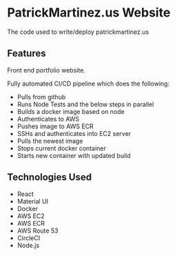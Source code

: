 # PatrickMartinez.us Website

The code used to write/deploy patrickmartinez.us

## Features
Front end portfolio website.

Fully automated CI/CD pipeline which does the following:
* Pulls from github
* Runs Node Tests and the below steps in parallel
* Builds a docker image based on node
* Authenticates to AWS
* Pushes image to AWS ECR
* SSHs and authenticates into EC2 server
* Pulls the newest image
* Stops current docker container
* Starts new container with updated build

## Technologies Used
* React
* Material UI
* Docker
* AWS EC2
* AWS ECR
* AWS Route 53
* CircleCI
* Node.js